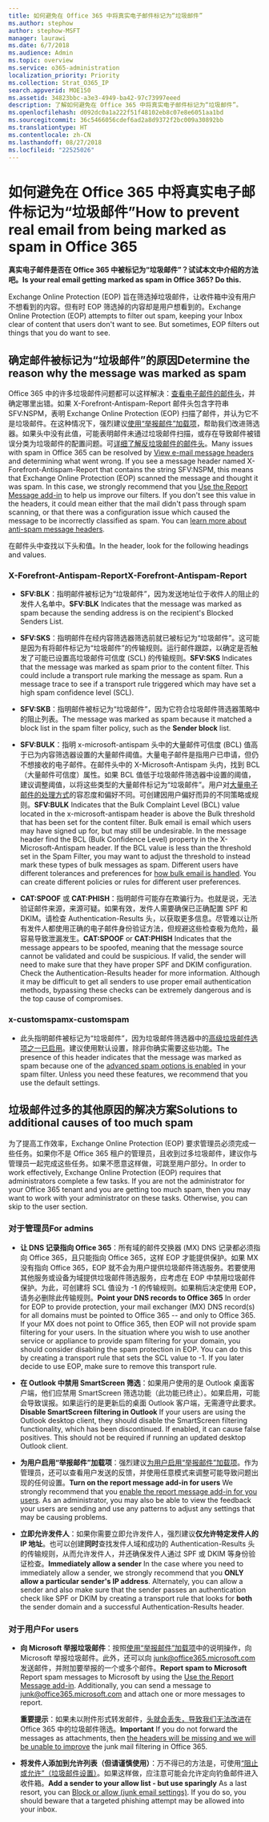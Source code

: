 ```yaml
---
title: 如何避免在 Office 365 中将真实电子邮件标记为“垃圾邮件”
ms.author: stephow
author: stephow-MSFT
manager: laurawi
ms.date: 6/7/2018
ms.audience: Admin
ms.topic: overview
ms.service: o365-administration
localization_priority: Priority
ms.collection: Strat_O365_IP
search.appverid: MOE150
ms.assetid: 34823bbc-a3e3-4949-ba42-97c73997eeed
description: 了解如何避免在 Office 365 中将真实电子邮件标记为“垃圾邮件”。
ms.openlocfilehash: d092dc0a1a222f51f48102eb8c07e8e6051aa1bd
ms.sourcegitcommit: 36c5466056cdef6ad2a8d9372f2bc009a30892bb
ms.translationtype: HT
ms.contentlocale: zh-CN
ms.lasthandoff: 08/27/2018
ms.locfileid: "22525026"
---
```

# <a name="how-to-prevent-real-email-from-being-marked-as-spam-in-office-365"></a><span data-ttu-id="61f71-103">如何避免在 Office 365 中将真实电子邮件标记为“垃圾邮件”</span><span class="sxs-lookup"><span data-stu-id="61f71-103">How to prevent real email from being marked as spam in Office 365</span></span>

 <span data-ttu-id="61f71-104">**真实电子邮件是否在 Office 365 中被标记为“垃圾邮件”？试试本文中介绍的方法吧。**</span><span class="sxs-lookup"><span data-stu-id="61f71-104">**Is your real email getting marked as spam in Office 365? Do this.**</span></span>
  
<span data-ttu-id="61f71-p101">Exchange Online Protection (EOP) 旨在筛选掉垃圾邮件，让收件箱中没有用户不想看到的内容。但有时 EOP 筛选掉的内容却是用户想看到的。</span><span class="sxs-lookup"><span data-stu-id="61f71-p101">Exchange Online Protection (EOP) attempts to filter out spam, keeping your Inbox clear of content that users don't want to see. But sometimes, EOP filters out things that you do want to see.</span></span>
  
## <a name="determine-the-reason-why-the-message-was-marked-as-spam"></a><span data-ttu-id="61f71-107">确定邮件被标记为“垃圾邮件”的原因</span><span class="sxs-lookup"><span data-stu-id="61f71-107">Determine the reason why the message was marked as spam</span></span>

<span data-ttu-id="61f71-p102">Office 365 中的许多垃圾邮件问题都可以这样解决：[查看电子邮件的邮件头](https://support.office.com/article/cd039382-dc6e-4264-ac74-c048563d212c)，并确定哪里出错。如果 X-Forefront-Antispam-Report 邮件头包含字符串 SFV:NSPM，表明 Exchange Online Protection (EOP) 扫描了邮件，并认为它不是垃圾邮件。在这种情况下，强烈建议[使用“举报邮件”加载项](https://support.office.com/article/b5caa9f1-cdf3-4443-af8c-ff724ea719d2)，帮助我们改进筛选器。如果头中没有此值，可能表明邮件未通过垃圾邮件扫描，或存在导致邮件被错误分类为垃圾邮件的配置问题。可[详细了解反垃圾邮件的邮件头](https://technet.microsoft.com/library/dn205071%28v=exchg.150%29.aspx)。</span><span class="sxs-lookup"><span data-stu-id="61f71-p102">Many issues with spam in Office 365 can be resolved by [View e-mail message headers](https://support.office.com/article/cd039382-dc6e-4264-ac74-c048563d212c) and determining what went wrong. If you see a message header named X-Forefront-Antispam-Report that contains the string SFV:NSPM, this means that Exchange Online Protection (EOP) scanned the message and thought it was spam. In this case, we strongly recommend that you [Use the Report Message add-in](https://support.office.com/article/b5caa9f1-cdf3-4443-af8c-ff724ea719d2) to help us improve our filters. If you don't see this value in the headers, it could mean either that the mail didn't pass through spam scanning, or that there was a configuration issue which caused the message to be incorrectly classified as spam. You can [learn more about anti-spam message headers](https://technet.microsoft.com/library/dn205071%28v=exchg.150%29.aspx).</span></span>
  
<span data-ttu-id="61f71-113">在邮件头中查找以下头和值。</span><span class="sxs-lookup"><span data-stu-id="61f71-113">In the header, look for the following headings and values.</span></span>
  
### <a name="x-forefront-antispam-report"></a><span data-ttu-id="61f71-114">X-Forefront-Antispam-Report</span><span class="sxs-lookup"><span data-stu-id="61f71-114">X-Forefront-Antispam-Report</span></span>

- <span data-ttu-id="61f71-115">**SFV:BLK**：指明邮件被标记为“垃圾邮件”，因为发送地址位于收件人的阻止的发件人名单中。</span><span class="sxs-lookup"><span data-stu-id="61f71-115">**SFV:BLK** Indicates that the message was marked as spam because the sending address is on the recipient's Blocked Senders List.</span></span> 
    
- <span data-ttu-id="61f71-p103">**SFV:SKS**：指明邮件在经内容筛选器筛选前就已被标记为“垃圾邮件”。这可能是因为有将邮件标记为“垃圾邮件”的传输规则。运行邮件跟踪，以确定是否触发了可能已设置高垃圾邮件可信度 (SCL) 的传输规则。</span><span class="sxs-lookup"><span data-stu-id="61f71-p103">**SFV:SKS** Indicates that the message was marked as spam prior to the content filter. This could include a transport rule marking the message as spam. Run a message trace to see if a transport rule triggered which may have set a high spam confidence level (SCL).</span></span> 
    
- <span data-ttu-id="61f71-119">**SFV:SKB**：指明邮件被标记为“垃圾邮件”，因为它符合垃圾邮件筛选器策略中的阻止列表。</span><span class="sxs-lookup"><span data-stu-id="61f71-119">The message was marked as spam because it matched a block list in the spam filter policy, such as the **Sender block** list.</span></span> 
    
- <span data-ttu-id="61f71-p104">**SFV:BULK**：指明 x-microsoft-antispam 头中的大量邮件可信度 (BCL) 值高于已为内容筛选器设置的大量邮件阈值。大量电子邮件是指用户已申请，但仍不想接收的电子邮件。在邮件头中的 X-Microsoft-Antispam 头内，找到 BCL（大量邮件可信度）属性。如果 BCL 值低于垃圾邮件筛选器中设置的阈值，建议调整阈值，以将这些类型的大量邮件标记为“垃圾邮件”。用户对[大量电子邮件的处理方式](https://blogs.msdn.microsoft.com/tzink/2014/08/25/different-levels-of-bulk-mail-filtering-in-office-365/)的容忍度和偏好不同。可创建因用户偏好而异的不同策略或规则。</span><span class="sxs-lookup"><span data-stu-id="61f71-p104">**SFV:BULK** Indicates that the Bulk Complaint Level (BCL) value located in the x-microsoft-antispam header is above the Bulk threshold that has been set for the content filter. Bulk email is email which users may have signed up for, but may still be undesirable. In the message header find the BCL (Bulk Confidence Level) property in the X-Microsoft-Antispam header. If the BCL value is less than the threshold set in the Spam Filter, you may want to adjust the threshold to instead mark these types of bulk messages as spam. Different users have different tolerances and preferences for [how bulk email is handled](https://blogs.msdn.microsoft.com/tzink/2014/08/25/different-levels-of-bulk-mail-filtering-in-office-365/). You can create different policies or rules for different user preferences.</span></span>
    
- <span data-ttu-id="61f71-p105">**CAT:SPOOF** 或 **CAT:PHISH**：指明邮件可能存在欺骗行为。也就是说，无法验证邮件来源，来源可疑。如果有效，发件人需要确保已正确配置 SPF 和 DKIM。请检查 Authentication-Results 头，以获取更多信息。尽管难以让所有发件人都使用正确的电子邮件身份验证方法，但规避这些检查极为危险，最容易导致泄漏发生。</span><span class="sxs-lookup"><span data-stu-id="61f71-p105">**CAT:SPOOF** or **CAT:PHISH** Indicates that the message appears to be spoofed, meaning that the message source cannot be validated and could be suspicious. If valid, the sender will need to make sure that they have proper SPF and DKIM configuration. Check the Authentication-Results header for more information. Although it may be difficult to get all senders to use proper email authentication methods, bypassing these checks can be extremely dangerous and is the top cause of compromises.</span></span> 
    
### <a name="x-customspam"></a><span data-ttu-id="61f71-130">x-customspam</span><span class="sxs-lookup"><span data-stu-id="61f71-130">x-customspam</span></span>

- <span data-ttu-id="61f71-p106">此头指明邮件被标记为“垃圾邮件”，因为垃圾邮件筛选器中的[高级垃圾邮件选项之一已启用](https://technet.microsoft.com/library/jj200750%28v=exchg.150%29.aspx)。建议使用默认设置，除非你确实需要这些功能。</span><span class="sxs-lookup"><span data-stu-id="61f71-p106">The presence of this header indicates that the message was marked as spam because one of the [advanced spam options is enabled](https://technet.microsoft.com/library/jj200750%28v=exchg.150%29.aspx) in your spam filter. Unless you need these features, we recommend that you use the default settings.</span></span> 
    
## <a name="solutions-to-additional-causes-of-too-much-spam"></a><span data-ttu-id="61f71-133">垃圾邮件过多的其他原因的解决方案</span><span class="sxs-lookup"><span data-stu-id="61f71-133">Solutions to additional causes of too much spam</span></span>

<span data-ttu-id="61f71-p107">为了提高工作效率，Exchange Online Protection (EOP) 要求管理员必须完成一些任务。如果你不是 Office 365 租户的管理员，且收到过多垃圾邮件，建议你与管理员一起完成这些任务。如果不愿意这样做，可跳至用户部分。</span><span class="sxs-lookup"><span data-stu-id="61f71-p107">In order to work effectively, Exchange Online Protection (EOP) requires that administrators complete a few tasks. If you are not the administrator for your Office 365 tenant and you are getting too much spam, then you may want to work with your administrator on these tasks. Otherwise, you can skip to the user section.</span></span>
  
### <a name="for-admins"></a><span data-ttu-id="61f71-137">对于管理员</span><span class="sxs-lookup"><span data-stu-id="61f71-137">For admins</span></span>

- <span data-ttu-id="61f71-p108">**让 DNS 记录指向 Office 365**：所有域的邮件交换器 (MX) DNS 记录都必须指向 Office 365，且只能指向 Office 365，这样 EOP 才能提供保护。如果 MX 没有指向 Office 365，EOP 就不会为用户提供垃圾邮件筛选服务。若要使用其他服务或设备为域提供垃圾邮件筛选服务，应考虑在 EOP 中禁用垃圾邮件保护。为此，可创建将 SCL 值设为 -1 的传输规则。如果稍后决定使用 EOP，请务必删除此传输规则。</span><span class="sxs-lookup"><span data-stu-id="61f71-p108">**Point your DNS records to Office 365** In order for EOP to provide protection, your mail exchanger (MX) DNS record(s) for all domains must be pointed to Office 365 -- and only to Office 365. If your MX does not point to Office 365, then EOP will not provide spam filtering for your users. In the situation where you wish to use another service or appliance to provide spam filtering for your domain, you should consider disabling the spam protection in EOP. You can do this by creating a transport rule that sets the SCL value to -1. If you later decide to use EOP, make sure to remove this transport rule.</span></span> 
    
- <span data-ttu-id="61f71-p109">**在 Outlook 中禁用 SmartScreen 筛选**：如果用户使用的是 Outlook 桌面客户端，他们应禁用 SmartScreen 筛选功能（此功能已终止）。如果启用，可能会导致误报。如果运行的是更新后的桌面 Outlook 客户端，无需遵守此要求。</span><span class="sxs-lookup"><span data-stu-id="61f71-p109">**Disable SmartScreen filtering in Outlook** If your users are using the Outlook desktop client, they should disable the SmartScreen filtering functionality, which has been discontinued. If enabled, it can cause false positives. This should not be required if running an updated desktop Outlook client.</span></span> 
    
- <span data-ttu-id="61f71-p110">**为用户启用“举报邮件”加载项**：强烈建议[为用户启用“举报邮件”加载项](enable-the-report-message-add-in.md)。作为管理员，还可以查看用户发送的反馈，并使用任意模式来调整可能导致问题出现的任何设置。</span><span class="sxs-lookup"><span data-stu-id="61f71-p110">**Turn on the report message add-in for users** We strongly recommend that you [enable the report message add-in for you users](enable-the-report-message-add-in.md). As an administrator, you may also be able to view the feedback your users are sending and use any patterns to adjust any settings that may be causing problems.</span></span>
    
- <span data-ttu-id="61f71-p111">**立即允许发件人**：如果你需要立即允许发件人，强烈建议**仅允许特定发件人的 IP 地址**。也可以创建**同时**查找发件人域和成功的 Authentication-Results 头的传输规则，从而允许发件人，并还确保发件人通过 SPF 或 DKIM 等身份验证检查。</span><span class="sxs-lookup"><span data-stu-id="61f71-p111">**Immediately allow a sender** In the case where you need to immediately allow a sender, we strongly recommend that you **ONLY allow a particular sender's IP address**. Alternately, you can allow a sender and also make sure that the sender passes an authentication check like SPF or DKIM by creating a transport rule that looks for **both** the sender domain and a successful Authentication-Results header.</span></span> 
    
### <a name="for-users"></a><span data-ttu-id="61f71-150">对于用户</span><span class="sxs-lookup"><span data-stu-id="61f71-150">For users</span></span>

- <span data-ttu-id="61f71-p112">**向 Microsoft 举报垃圾邮件**：按照[使用“举报邮件”加载项](https://support.office.com/article/b5caa9f1-cdf3-4443-af8c-ff724ea719d2)中的说明操作，向 Microsoft 举报垃圾邮件。此外，还可以向 junk@office365.microsoft.com 发送邮件，并附加要举报的一个或多个邮件。</span><span class="sxs-lookup"><span data-stu-id="61f71-p112">**Report spam to Microsoft** Report spam messages to Microsoft by using the [Use the Report Message add-in](https://support.office.com/article/b5caa9f1-cdf3-4443-af8c-ff724ea719d2). Additionally, you can send a message to junk@office365.microsoft.com and attach one or more messages to report.</span></span>
    
    <span data-ttu-id="61f71-153">**重要提示**：如果未以附件形式转发邮件，[头就会丢失，导致我们无法改进](https://blogs.msdn.microsoft.com/tzink/2017/11/30/when-creating-support-tickets-about-spam-be-sure-to-include-message-headers/)在 Office 365 中的垃圾邮件筛选。</span><span class="sxs-lookup"><span data-stu-id="61f71-153">**Important** If you do not forward the messages as attachments, then [the headers will be missing and we will be unable to improve](https://blogs.msdn.microsoft.com/tzink/2017/11/30/when-creating-support-tickets-about-spam-be-sure-to-include-message-headers/) the junk mail filtering in Office 365.</span></span> 
    
- <span data-ttu-id="61f71-p113">**将发件人添加到允许列表（但请谨慎使用）**：万不得已的方法是，可使用[“阻止或允许”（垃圾邮件设置）](https://support.office.com/article/48c9f6f7-2309-4f95-9a4d-de987e880e46)。如果这样做，应注意可能会允许定向钓鱼邮件进入收件箱。</span><span class="sxs-lookup"><span data-stu-id="61f71-p113">**Add a sender to your allow list - but use sparingly** As a last resort, you can [Block or allow (junk email settings)](https://support.office.com/article/48c9f6f7-2309-4f95-9a4d-de987e880e46). If you do so, you should beware that a targeted phishing attempt may be allowed into your inbox.</span></span>
    

